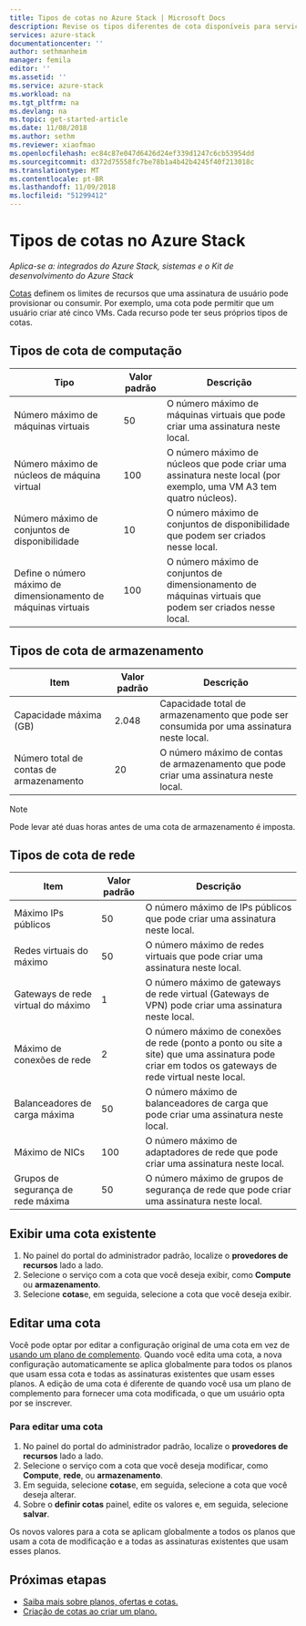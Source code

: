 ```yaml
---
title: Tipos de cotas no Azure Stack | Microsoft Docs
description: Revise os tipos diferentes de cota disponíveis para serviços e recursos no Azure Stack.
services: azure-stack
documentationcenter: ''
author: sethmanheim
manager: femila
editor: ''
ms.assetid: ''
ms.service: azure-stack
ms.workload: na
ms.tgt_pltfrm: na
ms.devlang: na
ms.topic: get-started-article
ms.date: 11/08/2018
ms.author: sethm
ms.reviewer: xiaofmao
ms.openlocfilehash: ec84c87e047d6426d24ef339d1247c6cb53954dd
ms.sourcegitcommit: d372d75558fc7be78b1a4b42b4245f40f213018c
ms.translationtype: MT
ms.contentlocale: pt-BR
ms.lasthandoff: 11/09/2018
ms.locfileid: "51299412"
---
```

# <a name="quota-types-in-azure-stack"></a>Tipos de cotas no Azure Stack

*Aplica-se a: integrados do Azure Stack, sistemas e o Kit de desenvolvimento do Azure Stack*

[Cotas](azure-stack-plan-offer-quota-overview.md#plans) definem os limites de recursos que uma assinatura de usuário pode provisionar ou consumir. Por exemplo, uma cota pode permitir que um usuário criar até cinco VMs. Cada recurso pode ter seus próprios tipos de cotas.

## <a name="compute-quota-types"></a>Tipos de cota de computação 
| **Tipo** | **Valor padrão** | **Descrição** |
| --- | --- | --- |
| Número máximo de máquinas virtuais | 50 | O número máximo de máquinas virtuais que pode criar uma assinatura neste local. |
| Número máximo de núcleos de máquina virtual | 100 | O número máximo de núcleos que pode criar uma assinatura neste local (por exemplo, uma VM A3 tem quatro núcleos). |
| Número máximo de conjuntos de disponibilidade | 10 | O número máximo de conjuntos de disponibilidade que podem ser criados nesse local. |
| Define o número máximo de dimensionamento de máquinas virtuais | 100 | O número máximo de conjuntos de dimensionamento de máquinas virtuais que podem ser criados nesse local. |

## <a name="storage-quota-types"></a>Tipos de cota de armazenamento 
| **Item** | **Valor padrão** | **Descrição** |
| --- | --- | --- |
| Capacidade máxima (GB) |2.048 |Capacidade total de armazenamento que pode ser consumida por uma assinatura neste local. |
| Número total de contas de armazenamento |20 |O número máximo de contas de armazenamento que pode criar uma assinatura neste local. |

> [!NOTE]  
> Pode levar até duas horas antes de uma cota de armazenamento é imposta.


## <a name="network-quota-types"></a>Tipos de cota de rede
| **Item** | **Valor padrão** | **Descrição** |
| --- | --- | --- |
| Máximo IPs públicos |50 |O número máximo de IPs públicos que pode criar uma assinatura neste local. |
| Redes virtuais do máximo |50 |O número máximo de redes virtuais que pode criar uma assinatura neste local. |
| Gateways de rede virtual do máximo |1 |O número máximo de gateways de rede virtual (Gateways de VPN) pode criar uma assinatura neste local. |
| Máximo de conexões de rede |2 |O número máximo de conexões de rede (ponto a ponto ou site a site) que uma assinatura pode criar em todos os gateways de rede virtual neste local. |
| Balanceadores de carga máxima |50 |O número máximo de balanceadores de carga que pode criar uma assinatura neste local. |
| Máximo de NICs |100 |O número máximo de adaptadores de rede que pode criar uma assinatura neste local. |
| Grupos de segurança de rede máxima |50 |O número máximo de grupos de segurança de rede que pode criar uma assinatura neste local. |

## <a name="view-an-existing-quota"></a>Exibir uma cota existente
1. No painel do portal do administrador padrão, localize o **provedores de recursos** lado a lado.
2. Selecione o serviço com a cota que você deseja exibir, como **Compute** ou **armazenamento**.
3. Selecione **cotas**e, em seguida, selecione a cota que você deseja exibir.


## <a name="edit-a-quota"></a>Editar uma cota  
Você pode optar por editar a configuração original de uma cota em vez de [usando um plano de complemento](create-add-on-plan.md). Quando você edita uma cota, a nova configuração automaticamente se aplica globalmente para todos os planos que usam essa cota e todas as assinaturas existentes que usam esses planos. A edição de uma cota é diferente de quando você usa um plano de complemento para fornecer uma cota modificada, o que um usuário opta por se inscrever. 

### <a name="to-edit-a-quota"></a>Para editar uma cota  
1. No painel do portal do administrador padrão, localize o **provedores de recursos** lado a lado.
2. Selecione o serviço com a cota que você deseja modificar, como **Compute**, **rede**, ou **armazenamento**.
3. Em seguida, selecione **cotas**e, em seguida, selecione a cota que você deseja alterar.
4. Sobre o **definir cotas** painel, edite os valores e, em seguida, selecione **salvar**. 

Os novos valores para a cota se aplicam globalmente a todos os planos que usam a cota de modificação e a todas as assinaturas existentes que usam esses planos. 



## <a name="next-steps"></a>Próximas etapas

- [Saiba mais sobre planos, ofertas e cotas.](azure-stack-plan-offer-quota-overview.md)
- [Criação de cotas ao criar um plano.](azure-stack-create-plan.md)
